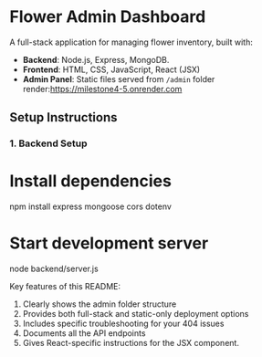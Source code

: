 # Flower Admin Dashboard
A full-stack application for managing flower inventory, built with:
- **Backend**: Node.js, Express, MongoDB.
- **Frontend**: HTML, CSS, JavaScript, React (JSX)
- **Admin Panel**: Static files served from `/admin` folder
render:https://milestone4-5.onrender.com


## Setup Instructions

### 1. Backend Setup
# Install dependencies
npm install express mongoose cors dotenv

# Start development server
node backend/server.js


Key features of this README:
1. Clearly shows the admin folder structure
2. Provides both full-stack and static-only deployment options
3. Includes specific troubleshooting for your 404 issues
4. Documents all the API endpoints
5. Gives React-specific instructions for the JSX component.

